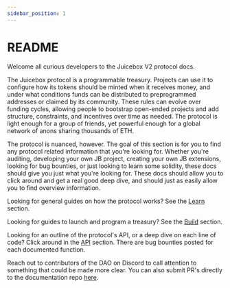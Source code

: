 ```yaml
---
sidebar_position: 1
---
```


# README

Welcome all curious developers to the Juicebox V2 protocol docs.

The Juicebox protocol is a programmable treasury. Projects can use it to configure how its tokens should be minted when it receives money, and under what conditions funds can be distributed to preprogrammed addresses or claimed by its community. These rules can evolve over funding cycles, allowing people to bootstrap open-ended projects and add structure, constraints, and incentives over time as needed. The protocol is light enough for a group of friends, yet powerful enough for a global network of anons sharing thousands of ETH.

The protocol is nuanced, however. The goal of this section is for you to find any protocol related information that you're looking for. Whether you're auditing, developing your own JB project, creating your own JB extensions, looking for bug bounties, or just looking to learn some solidity, these docs should give you just what you're looking for. These docs should allow you to click around and get a real good deep dive, and should just as easily allow you to find overview information.

Looking for general guides on how the protocol works? See the [Learn](learn/overview.md) section.

Looking for guides to launch and program a treasury? See the [Build](build/getting-started.md) section.

Looking for an outline of the protocol's API, or a deep dive on each line of code? Click around in the [API](api/contracts/) section. There are bug bounties posted for each documented function.

Reach out to contributors of the DAO on Discord to call attention to something that could be made more clear. You can also submit PR's directly to the documentation repo [here](https://github.com/jbx-protocol/juice-docs).

